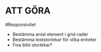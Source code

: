 # ATT GÖRA

#Responsivitet
- Bestämma antal element i grid-rader
- Bestämma textstorlekar för olika enheter
- Fixa bild-storlekar?
